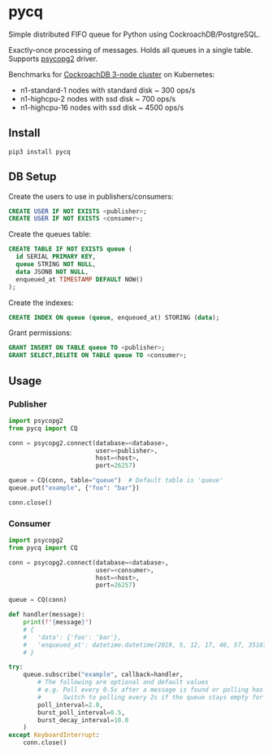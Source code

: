 # pycq
Simple distributed FIFO queue for Python using CockroachDB/PostgreSQL.

Exactly-once processing of messages. Holds all queues in a single table. Supports [psycopg2](https://pypi.org/project/psycopg2/) driver.

Benchmarks for [CockroachDB 3-node cluster](https://www.cockroachlabs.com/docs/stable/orchestrate-cockroachdb-with-kubernetes.html) on Kubernetes:
- n1-standard-1 nodes with standard disk ~ 300 ops/s
- n1-highcpu-2 nodes with ssd disk ~ 700 ops/s
- n1-highcpu-16 nodes with ssd disk ~ 4500 ops/s

## Install
```
pip3 install pycq
```

## DB Setup
Create the users to use in publishers/consumers:
```sql
CREATE USER IF NOT EXISTS <publisher>;
CREATE USER IF NOT EXISTS <consumer>;
```
Create the queues table:
```sql
CREATE TABLE IF NOT EXISTS queue (
  id SERIAL PRIMARY KEY,
  queue STRING NOT NULL,
  data JSONB NOT NULL,
  enqueued_at TIMESTAMP DEFAULT NOW()
);
```
Create the indexes:
```sql
CREATE INDEX ON queue (queue, enqueued_at) STORING (data);
```
Grant permissions:
```sql
GRANT INSERT ON TABLE queue TO <publisher>;
GRANT SELECT,DELETE ON TABLE queue TO <consumer>;
```

## Usage
### Publisher
```python
import psycopg2
from pycq import CQ

conn = psycopg2.connect(database=<database>,
                        user=<publisher>,
                        host=<host>,
                        port=26257)

queue = CQ(conn, table="queue")  # Default table is 'queue'
queue.put("example", {"foo": "bar"})

conn.close()
```

### Consumer
```python
import psycopg2
from pycq import CQ

conn = psycopg2.connect(database=<database>,
                        user=<consumer>,
                        host=<host>,
                        port=26257)

queue = CQ(conn)

def handler(message):
    print(f"{message}")
    # {
    #   'data': {'foo': 'bar'},
    #   'enqueued_at': datetime.datetime(2019, 5, 12, 17, 46, 57, 351679)
    # }

try:
    queue.subscribe("example", callback=handler,
        # The following are optional and default values
        # e.g. Poll every 0.5s after a message is found or polling has just started.
        #      Switch to polling every 2s if the queue stays empty for 10s.
        poll_interval=2.0,
        burst_poll_interval=0.5,
        burst_decay_interval=10.0
    )
except KeyboardInterrupt:
    conn.close()
```
